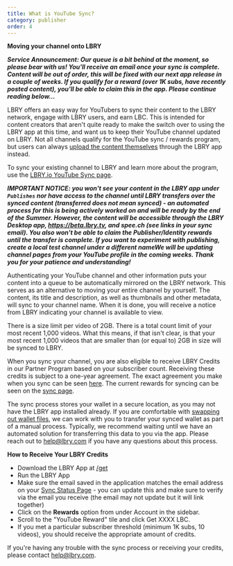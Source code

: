 ```yaml
---
title: What is YouTube Sync?
category: publisher
order: 4
---
```


**Moving your channel onto LBRY**


***Service Announcement: Our queue is a bit behind at the moment, so please bear with us! You'll receive an email once your sync is complete. Content will be out of order, this will be fixed with our next app release in a couple of weeks. If you qualify for a reward (over 1K subs, have recently posted content), you'll be able to claim this in the app. Please continue reading below...***


LBRY offers an easy way for YouTubers to sync their content to the LBRY network, engage with LBRY users, and earn LBC. This is intended for content creators that aren't quite ready to make the switch over to using the LBRY app at this time, and want us to keep their YouTube channel updated on LBRY. Not all channels qualify for the YouTube sync / rewards program, but users can always [upload the content themselves](https://lbry.com/faq/how-to-publish) through the LBRY app instead. 

To sync your existing channel to LBRY and learn more about the program, use the [LBRY.io YouTube Sync page](/youtube).

***IMPORTANT NOTICE: you won't see your content in the LBRY app under `Publishes` nor have access to the channel until LBRY transfers over the synced content (transferred does not mean synced) - an automated process for this is being actively worked on and will be ready by the end of the Summer. However, the content will be accessible through the LBRY Desktop app, https://beta.lbry.tv, and spee.ch (see links in your sync email). You also won't be able to claim the Publisher/Identity rewards until the transfer is complete. If you want to experiment with publishing, create a local test channel under a different nameWe will be updating channel pages from your YouTube profile in the coming weeks. Thank you for your patience and understanding!***

Authenticating your YouTube channel and other information puts your content into a queue to be automatically mirrored on the LBRY network. This serves as an alternative to moving your entire channel by yourself. The content, its title and description, as well as thumbnails and other metadata, will sync to your channel name. When it is done, you will receive a notice from LBRY indicating your channel is available to view.

There is a size limit per video of 2GB. There is a total count limit of your most recent 1,000 videos. What this means, if that isn't clear, is that your most recent 1,000 videos that are smaller than (or equal to) 2GB in size will be synced to LBRY.

When you sync your channel, you are also eligible to receive LBRY Credits in our Partner Program based on your subscriber count. Receiving these credits is subject to a one-year agreement. The exact agreement you make when you sync can be seen [here](/faq/youtube-terms). The current rewards for syncing can be seen on the [sync page](/youtube).

The sync process stores your wallet in a secure location, as you may not have the LBRY app installed already. If you are comfortable with [swapping out wallet files](/faq/how-to-backup-wallet), we can work with you to transfer your synced wallet as part of a manual process. Typically, we recommend waiting until we have an automated solution for transferring this data to you via the app. Please reach out to [help@lbry.com](mailto:help@lbry.com) if you have any questions about this process.

**How to Receive Your LBRY Credits**

- Download the LBRY App at [/get](https://lbry.com/get)
- Run the LBRY App
- Make sure the email saved in the application matches the email address on your [Sync Status Page](/youtube/status) - you can update this and make sure to verify via the email you receive (the email may not update but it will link together)
- Click on the **Rewards** option from under Account in the sidebar. 
- Scroll to the "YouTube Reward" tile and click Get XXXX LBC.
- If you met a particular subscriber threshold (minimum 1K subs, 10 videos), you should receive the appropriate amount of credits.

If you're having any trouble with the sync process or receiving your credits, please contact [help@lbry.com](mailto:help@lbry.com).

